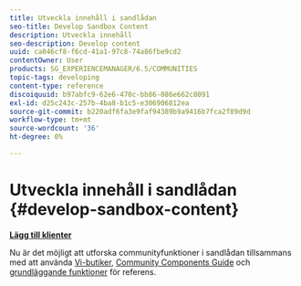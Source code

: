```yaml
---
title: Utveckla innehåll i sandlådan
seo-title: Develop Sandbox Content
description: Utveckla innehåll
seo-description: Develop content
uuid: ca046cf8-f6cd-41a1-97c8-74a86fbe9cd2
contentOwner: User
products: SG_EXPERIENCEMANAGER/6.5/COMMUNITIES
topic-tags: developing
content-type: reference
discoiquuid: b97abfc9-62e6-470c-bb86-086e662c8091
exl-id: d25c243c-257b-4ba8-b1c5-e306906812ea
source-git-commit: b220adf6fa3e9faf94389b9a9416b7fca2f89d9d
workflow-type: tm+mt
source-wordcount: '36'
ht-degree: 0%

---
```


# Utveckla innehåll i sandlådan  {#develop-sandbox-content}

**[Lägg till klienter](add-clientlibs.md)**

Nu är det möjligt att utforska communityfunktioner i sandlådan tillsammans med att använda [Vi-butiker](../../help/sites-developing/we-retail.md), [Community Components Guide](components-guide.md) och [grundläggande funktioner](essentials.md) för referens.

